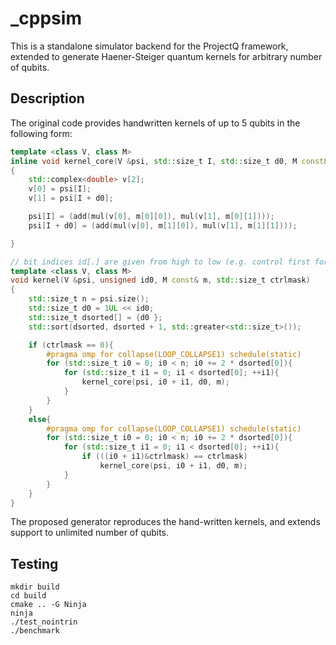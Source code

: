 # _cppsim

This is a standalone simulator backend for the ProjectQ framework, extended to
generate Haener-Steiger quantum kernels for arbitrary number of qubits.

## Description

The original code provides handwritten kernels of up to 5 qubits in the following form:

```c++
template <class V, class M>
inline void kernel_core(V &psi, std::size_t I, std::size_t d0, M const& m)
{
    std::complex<double> v[2];
    v[0] = psi[I];
    v[1] = psi[I + d0];

    psi[I] = (add(mul(v[0], m[0][0]), mul(v[1], m[0][1])));
    psi[I + d0] = (add(mul(v[0], m[1][0]), mul(v[1], m[1][1])));

}

// bit indices id[.] are given from high to low (e.g. control first for CNOT)
template <class V, class M>
void kernel(V &psi, unsigned id0, M const& m, std::size_t ctrlmask)
{
    std::size_t n = psi.size();
    std::size_t d0 = 1UL << id0;
    std::size_t dsorted[] = {d0 };
    std::sort(dsorted, dsorted + 1, std::greater<std::size_t>());

    if (ctrlmask == 0){
        #pragma omp for collapse(LOOP_COLLAPSE1) schedule(static)
        for (std::size_t i0 = 0; i0 < n; i0 += 2 * dsorted[0]){
            for (std::size_t i1 = 0; i1 < dsorted[0]; ++i1){
                kernel_core(psi, i0 + i1, d0, m);
            }
        }
    }
    else{
        #pragma omp for collapse(LOOP_COLLAPSE1) schedule(static)
        for (std::size_t i0 = 0; i0 < n; i0 += 2 * dsorted[0]){
            for (std::size_t i1 = 0; i1 < dsorted[0]; ++i1){
                if (((i0 + i1)&ctrlmask) == ctrlmask)
                    kernel_core(psi, i0 + i1, d0, m);
            }
        }
    }
}
```

The proposed generator reproduces the hand-written kernels, and extends support to unlimited number of qubits.

## Testing

```
mkdir build
cd build
cmake .. -G Ninja
ninja
./test_nointrin
./benchmark
```

